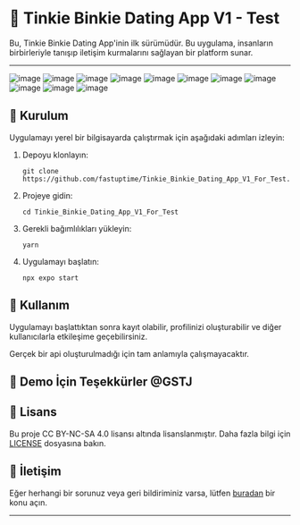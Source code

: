 # 💌 Tinkie Binkie Dating App V1 - Test

Bu, Tinkie Binkie Dating App'inin ilk sürümüdür. Bu uygulama, insanların birbirleriyle tanışıp iletişim kurmalarını sağlayan bir platform sunar.

---

![image](https://github.com/fastuptime/Tinkie_Binkie_Dating_App_V1_For_Test/assets/63351166/00bbfaf0-2cd7-466c-9fc6-7e9928d39541)
![image](https://github.com/fastuptime/Tinkie_Binkie_Dating_App_V1_For_Test/assets/63351166/5da83d6f-19c7-4cea-9c02-9ea2bb5d3ac7)
![image](https://github.com/fastuptime/Tinkie_Binkie_Dating_App_V1_For_Test/assets/63351166/347f41e8-7250-4257-9c38-7f0f958869fe)
![image](https://github.com/fastuptime/Tinkie_Binkie_Dating_App_V1_For_Test/assets/63351166/8409a805-9727-4f74-a797-bece593e5344)
![image](https://github.com/fastuptime/Tinkie_Binkie_Dating_App_V1_For_Test/assets/63351166/f12f3bc4-2ba0-4b60-82a0-73dffb49b000)
![image](https://github.com/fastuptime/Tinkie_Binkie_Dating_App_V1_For_Test/assets/63351166/a37e1dec-c5ca-461e-9117-53fd62f86153)
![image](https://github.com/fastuptime/Tinkie_Binkie_Dating_App_V1_For_Test/assets/63351166/f5c0c0c8-1253-43ea-8b0a-cd75064363b6)
![image](https://github.com/fastuptime/Tinkie_Binkie_Dating_App_V1_For_Test/assets/63351166/b888612b-85b1-4b0c-8030-16c81b4c1c34)
![image](https://github.com/fastuptime/Tinkie_Binkie_Dating_App_V1_For_Test/assets/63351166/f6694adc-ec41-435e-af56-117d1369de9e)
![image](https://github.com/fastuptime/Tinkie_Binkie_Dating_App_V1_For_Test/assets/63351166/da3204ef-0865-41a0-ba98-6c388206d1fd)
![image](https://github.com/fastuptime/Tinkie_Binkie_Dating_App_V1_For_Test/assets/63351166/8c1827ea-60d1-4c9e-929e-d41fc32684bb)


## 🚀 Kurulum

Uygulamayı yerel bir bilgisayarda çalıştırmak için aşağıdaki adımları izleyin:

1. Depoyu klonlayın:
   ```
   git clone https://github.com/fastuptime/Tinkie_Binkie_Dating_App_V1_For_Test.git
   ```

2. Projeye gidin:
   ```
   cd Tinkie_Binkie_Dating_App_V1_For_Test
   ```

3. Gerekli bağımlılıkları yükleyin:
   ```
   yarn
   ```

4. Uygulamayı başlatın:
   ```
   npx expo start
   ```

## 📱 Kullanım

Uygulamayı başlattıktan sonra kayıt olabilir, profilinizi oluşturabilir ve diğer kullanıcılarla etkileşime geçebilirsiniz.

Gerçek bir api oluşturulmadığı için tam anlamıyla çalışmayacaktır.

## 🤝 Demo İçin Teşekkürler @GSTJ

## 📝 Lisans

Bu proje CC BY-NC-SA 4.0 lisansı altında lisanslanmıştır. Daha fazla bilgi için [LICENSE]([LICENSE.md](https://github.com/fastuptime/Tinkie_Binkie_Dating_App_V1_For_Test/blob/main/LICENSE.md)) dosyasına bakın.

## 📧 İletişim

Eğer herhangi bir sorunuz veya geri bildiriminiz varsa, lütfen [buradan](https://github.com/fastuptime/Tinkie_Binkie_Dating_App_V1_For_Test/issues) bir konu açın.

---

